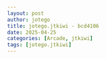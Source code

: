 ```yaml
---
layout: post
author: jotego
title: jotego.jtkiwi - bcd4106
date: 2025-04-25
categories: [Arcade, jtkiwi]
tags: [jotego.jtkiwi]
---
```


